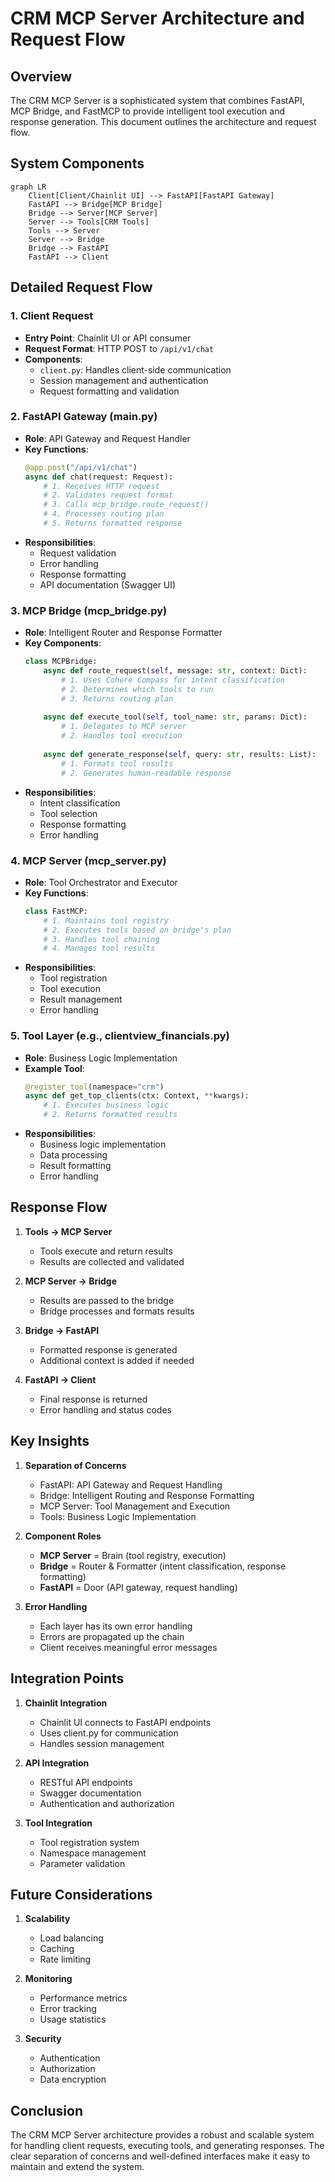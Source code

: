# CRM MCP Server Architecture and Request Flow

## Overview

The CRM MCP Server is a sophisticated system that combines FastAPI, MCP Bridge, and FastMCP to provide intelligent tool execution and response generation. This document outlines the architecture and request flow.

## System Components

```mermaid
graph LR
    Client[Client/Chainlit UI] --> FastAPI[FastAPI Gateway]
    FastAPI --> Bridge[MCP Bridge]
    Bridge --> Server[MCP Server]
    Server --> Tools[CRM Tools]
    Tools --> Server
    Server --> Bridge
    Bridge --> FastAPI
    FastAPI --> Client
```

## Detailed Request Flow

### 1. Client Request
- **Entry Point**: Chainlit UI or API consumer
- **Request Format**: HTTP POST to `/api/v1/chat`
- **Components**: 
  - `client.py`: Handles client-side communication
  - Session management and authentication
  - Request formatting and validation

### 2. FastAPI Gateway (main.py)
- **Role**: API Gateway and Request Handler
- **Key Functions**:
  ```python
  @app.post("/api/v1/chat")
  async def chat(request: Request):
      # 1. Receives HTTP request
      # 2. Validates request format
      # 3. Calls mcp_bridge.route_request()
      # 4. Processes routing plan
      # 5. Returns formatted response
  ```
- **Responsibilities**:
  - Request validation
  - Error handling
  - Response formatting
  - API documentation (Swagger UI)

### 3. MCP Bridge (mcp_bridge.py)
- **Role**: Intelligent Router and Response Formatter
- **Key Components**:
  ```python
  class MCPBridge:
      async def route_request(self, message: str, context: Dict):
          # 1. Uses Cohere Compass for intent classification
          # 2. Determines which tools to run
          # 3. Returns routing plan
          
      async def execute_tool(self, tool_name: str, params: Dict):
          # 1. Delegates to MCP server
          # 2. Handles tool execution
          
      async def generate_response(self, query: str, results: List):
          # 1. Formats tool results
          # 2. Generates human-readable response
  ```
- **Responsibilities**:
  - Intent classification
  - Tool selection
  - Response formatting
  - Error handling

### 4. MCP Server (mcp_server.py)
- **Role**: Tool Orchestrator and Executor
- **Key Functions**:
  ```python
  class FastMCP:
      # 1. Maintains tool registry
      # 2. Executes tools based on bridge's plan
      # 3. Handles tool chaining
      # 4. Manages tool results
  ```
- **Responsibilities**:
  - Tool registration
  - Tool execution
  - Result management
  - Error handling

### 5. Tool Layer (e.g., clientview_financials.py)
- **Role**: Business Logic Implementation
- **Example Tool**:
  ```python
  @register_tool(namespace="crm")
  async def get_top_clients(ctx: Context, **kwargs):
      # 1. Executes business logic
      # 2. Returns formatted results
  ```
- **Responsibilities**:
  - Business logic implementation
  - Data processing
  - Result formatting
  - Error handling

## Response Flow

1. **Tools → MCP Server**
   - Tools execute and return results
   - Results are collected and validated

2. **MCP Server → Bridge**
   - Results are passed to the bridge
   - Bridge processes and formats results

3. **Bridge → FastAPI**
   - Formatted response is generated
   - Additional context is added if needed

4. **FastAPI → Client**
   - Final response is returned
   - Error handling and status codes

## Key Insights

1. **Separation of Concerns**
   - FastAPI: API Gateway and Request Handling
   - Bridge: Intelligent Routing and Response Formatting
   - MCP Server: Tool Management and Execution
   - Tools: Business Logic Implementation

2. **Component Roles**
   - **MCP Server** = Brain (tool registry, execution)
   - **Bridge** = Router & Formatter (intent classification, response formatting)
   - **FastAPI** = Door (API gateway, request handling)

3. **Error Handling**
   - Each layer has its own error handling
   - Errors are propagated up the chain
   - Client receives meaningful error messages

## Integration Points

1. **Chainlit Integration**
   - Chainlit UI connects to FastAPI endpoints
   - Uses client.py for communication
   - Handles session management

2. **API Integration**
   - RESTful API endpoints
   - Swagger documentation
   - Authentication and authorization

3. **Tool Integration**
   - Tool registration system
   - Namespace management
   - Parameter validation

## Future Considerations

1. **Scalability**
   - Load balancing
   - Caching
   - Rate limiting

2. **Monitoring**
   - Performance metrics
   - Error tracking
   - Usage statistics

3. **Security**
   - Authentication
   - Authorization
   - Data encryption

## Conclusion

The CRM MCP Server architecture provides a robust and scalable system for handling client requests, executing tools, and generating responses. The clear separation of concerns and well-defined interfaces make it easy to maintain and extend the system. 